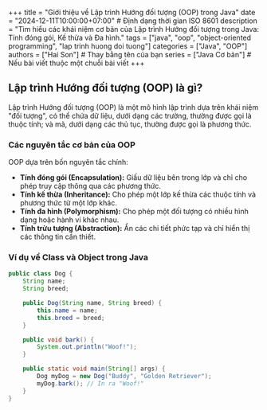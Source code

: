 +++
title = "Giới thiệu về Lập trình Hướng đối tượng (OOP) trong Java"
date = "2024-12-11T10:00:00+07:00" # Định dạng thời gian ISO 8601
description = "Tìm hiểu các khái niệm cơ bản của Lập trình Hướng đối tượng trong Java: Tính đóng gói, Kế thừa và Đa hình."
tags = ["java", "oop", "object-oriented programming", "lap trinh huong doi tuong"]
categories = ["Java", "OOP"]
authors = ["Hai Son"] # Thay bằng tên của bạn
series = ["Java Cơ bản"] # Nếu bài viết thuộc một chuỗi bài viết
+++

## Lập trình Hướng đối tượng (OOP) là gì?

Lập trình Hướng đối tượng (OOP) là một mô hình lập trình dựa trên khái niệm "đối tượng", có thể chứa dữ liệu, dưới dạng các trường, thường được gọi là thuộc tính; và mã, dưới dạng các thủ tục, thường được gọi là phương thức.

### Các nguyên tắc cơ bản của OOP

OOP dựa trên bốn nguyên tắc chính:

*   **Tính đóng gói (Encapsulation):** Giấu dữ liệu bên trong lớp và chỉ cho phép truy cập thông qua các phương thức.
*   **Tính kế thừa (Inheritance):** Cho phép một lớp kế thừa các thuộc tính và phương thức từ một lớp khác.
*   **Tính đa hình (Polymorphism):** Cho phép một đối tượng có nhiều hình dạng hoặc hành vi khác nhau.
*   **Tính trừu tượng (Abstraction):** Ẩn các chi tiết phức tạp và chỉ hiển thị các thông tin cần thiết.

### Ví dụ về Class và Object trong Java

```java
public class Dog {
    String name;
    String breed;

    public Dog(String name, String breed) {
        this.name = name;
        this.breed = breed;
    }

    public void bark() {
        System.out.println("Woof!");
    }

    public static void main(String[] args) {
        Dog myDog = new Dog("Buddy", "Golden Retriever");
        myDog.bark(); // In ra "Woof!"
    }
}